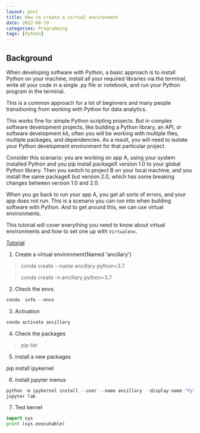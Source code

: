```yaml
---
layout: post
title: How to create a virtual environment
date: 2022-08-19
categories: Programming
tags: [Python]
---
```


## Background

When developing software with Python, a basic approach is to install Python on your machine, install all your required libraries via the terminal, write all your code in a single .py file or notebook, and run your Python program in the terminal.

This is a common approach for a lot of beginners and many people transitioning from working with Python for data analytics.

This works fine for simple Python scripting projects. But in complex software development projects, like building a Python library, an API, or software development kit, often you will be working with multiple files, multiple packages, and dependencies. As a result, you will need to isolate your Python development environment for that particular project.

Consider this scenario: you are working on app A, using your system installed Python and you pip install packageX version 1.0 to your global Python library. Then you switch to project B on your local machine, and you install the same packageX but version 2.0, which has some breaking changes between version 1.0 and 2.0.

When you go back to run your app A, you get all sorts of errors, and your app does not run. This is a scenario you can run into when building software with Python. And to get around this, we can use virtual environments.

This tutorial will cover everything you need to know about virtual environments and how to set one up with `Virtualenv`.

[Tutorial](https://www.freecodecamp.org/news/how-to-setup-virtual-environments-in-python/)




1. Create a virtual environment(Named 'ancillary')

> conda create --name ancillary python=3.7

> conda create -n ancillary python=3.7

2. Check the envs.

~~~python
conda  info --envs
~~~

3. Activation

```python
conda activate ancillary
```

4. Check the packages

> pip list

5. install a new packages

pip install ipykernel

6. install jupyter menus

```python
python -m ipykernel install --user --name ancillary --display-name "Python (ancillary)"
jupyter lab
```

7. Test kernel

```python
import sys
print (sys.executable)
```